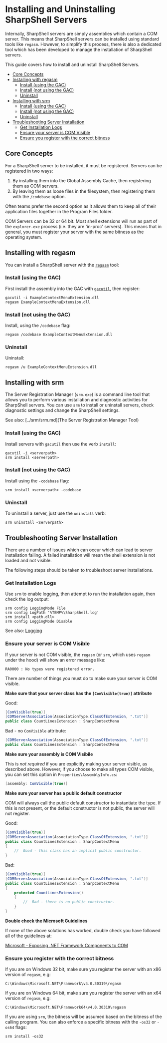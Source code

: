 # Installing and Uninstalling SharpShell Servers

Internally, SharpShell servers are simply assemblies which contain a COM server. This means that SharpShell servers can be installed using standard tools like `regasm`. However, to simplify this process, there is also a dedicated tool which has been developed to manage the installation of SharpShell servers.

This guide covers how to install and uninstall SharpShell Servers.


<!-- vim-markdown-toc GFM -->

* [Core Concepts](#core-concepts)
* [Installing with regasm](#installing-with-regasm)
    * [Install (using the GAC)](#install-using-the-gac)
    * [Install (not using the GAC)](#install-not-using-the-gac)
    * [Uninstall](#uninstall)
* [Installing with srm](#installing-with-srm)
    * [Install (using the GAC)](#install-using-the-gac-1)
    * [Install (not using the GAC)](#install-not-using-the-gac-1)
    * [Uninstall](#uninstall-1)
* [Troubleshooting Server Installation](#troubleshooting-server-installation)
    * [Get Installation Logs](#get-installation-logs)
    * [Ensure your server is COM Visible](#ensure-your-server-is-com-visible)
    * [Ensure you register with the correct bitness](#ensure-you-register-with-the-correct-bitness)

<!-- vim-markdown-toc -->

## Core Concepts

For a SharpShell server to be installed, it must be registered. Servers can be registered in two ways:

1. By installing them into the Global Assembly Cache, then registering them as COM servers.
2. By leaving them as loose files in the filesystem, then registering them with the `/codebase` option.

Often teams prefer the second option as it allows them to keep all of their application files together in the Program Files folder.

COM Servers can be 32 or 64 bit. Most shell extensions will run as part of the `explorer.exe` process (i.e. they are 'in-proc' servers). This means that in general, you must register your server with the same bitness as the operating system.

## Installing with regasm

You can install a SharpShell server with the [`regasm`](https://docs.microsoft.com/en-us/dotnet/framework/tools/regasm-exe-assembly-registration-tool) tool:

### Install (using the GAC)

First install the assembly into the GAC with [`gacutil`](https://docs.microsoft.com/en-us/dotnet/framework/app-domains/how-to-install-an-assembly-into-the-gac), then register:

```
gacutil -i ExampleContextMenuExtension.dll
regasm ExampleContextMenuExtension.dll
```

### Install (not using the GAC)

Install, using the `/codebase` flag:

```
regasm /codebase ExampleContextMenuExtension.dll
```

### Uninstall

Uninstall:

```
regasm /u ExampleContextMenuExtension.dll
```

## Installing with srm

The Server Registration Manager (`srm.exe`) is a command line tool that allows you to perform various installation and diagnostic activities for SharpShell servers. You can use `srm` to install or uninstall servers, check diagnostic settings and change the SharpShell settings.

See also: [../srm/srm.md](The Server Registration Manager Tool)

### Install (using the GAC)

Install servers with `gacutil` then use the verb `install`:

```
gacutil -i <serverpath>
srm install <serverpath>
```

### Install (not using the GAC)

Install using the `-codebase` flag:

```
srm install <serverpath> -codebase
```

### Uninstall

To uninstall a server, just use the `uninstall` verb:

```
srm uninstall <serverpath>
```

## Troubleshooting Server Installation

There are a number of issues which can occur which can lead to server installation failing. A failed installation will mean the shell extension is not loaded and not visible.

The following steps should be taken to troubleshoot server installations.

### Get Installation Logs

Use `srm` to enable logging, then attempt to run the installation again, then check the log output:

```
srm config LoggingMode File
srm config LogPath '%TEMP%\SharpShell.log'
srm install <path.dll>
srm config LoggingMode Disable
```

See also: [Logging](../logging/logging.md)

### Ensure your server is COM Visible

If your server is not COM visible, the `regasm` (or `srm`, which uses `regasm` under the hood) will show an error message like:

```
RA0000 : No types were registered error.
```

There are number of things you must do to make sure your server is COM visible.

**Make sure that your server class has the `[ComVisible(true)]` attribute**

Good:

```csharp
[ComVisible(true)]
[COMServerAssociation(AssociationType.ClassOfExtension, ".txt")]
public class CountLinesExtension : SharpContextMenu
```

Bad - no `ComVisible` attribute:

```csharp
[COMServerAssociation(AssociationType.ClassOfExtension, ".txt")]
public class CountLinesExtension : SharpContextMenu
```

**Make sure your assembly is COM Visibile**

This is *not required* if you are explicitly making your server visible, as described above. However, if you choose to make all types COM visible, you can set this option in `Properties\AssemblyInfo.cs`:

```csharp
[assembly: ComVisible(true)]
```

**Make sure your server has a public default constructor**

COM will always call the public default constructor to instantiate the type. If this is not present, or the default constructor is not public, the server will not register.

Good:

```csharp
[ComVisible(true)]
[COMServerAssociation(AssociationType.ClassOfExtension, ".txt")]
public class CountLinesExtension : SharpContextMenu
{
    //  Good - this class has an implicit public constructor.
}
```

Bad:

```csharp
[ComVisible(true)]
[COMServerAssociation(AssociationType.ClassOfExtension, ".txt")]
public class CountLinesExtension : SharpContextMenu
{
    protected CountLinesExtension()
    {
        //  Bad - there is no public constructor.
    }
}
```

**Double check the Microsoft Guidelines**

If none of the above solutions has worked, double check you have followed all of the guidelines at:

[Microsoft - Exposing .NET Framework Components to COM](https://docs.microsoft.com/en-us/dotnet/framework/interop/exposing-dotnet-components-to-com)

### Ensure you register with the correct bitness

If you are on Windows 32 bit, make sure you register the server with an x86 version of `regasm`, e.g:  

```
C:\Windows\Microsoft.NET\Framework\v4.0.30319\regasm 
```

If you are on Windows 64 bit, make sure you register the server with an x64 version of `regasm`, e.g:

```
C:\Windows\Microsoft.NET\Framework64\v4.0.30319\regasm
```

If you are using `srm`, the bitness will be assumed based on the bitness of the calling program. You can also enforce a specific bitness with the `-os32` or `-os64` flags:

```
srm install -os32
```
